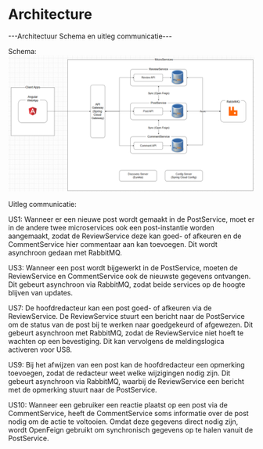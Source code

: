 # Architecture


---Architectuur Schema en uitleg communicatie---

Schema:
![Java Architecture](image-1.png)



Uitleg communicatie:

US1: Wanneer er een nieuwe post wordt gemaakt in de PostService, moet er in de andere twee microservices ook een post-instantie worden aangemaakt, zodat de ReviewService deze kan goed- of afkeuren en de CommentService hier commentaar aan kan toevoegen. Dit wordt asynchroon gedaan met RabbitMQ.

US3: Wanneer een post wordt bijgewerkt in de PostService, moeten de ReviewService en CommentService ook de nieuwste gegevens ontvangen. Dit gebeurt asynchroon via RabbitMQ, zodat beide services op de hoogte blijven van updates.

US7: De hoofdredacteur kan een post goed- of afkeuren via de ReviewService. De ReviewService stuurt een bericht naar de PostService om de status van de post bij te werken naar goedgekeurd of afgewezen. Dit gebeurt asynchroon met RabbitMQ, zodat de ReviewService niet hoeft te wachten op een bevestiging. Dit kan vervolgens de meldingslogica activeren voor US8.

US9: Bij het afwijzen van een post kan de hoofdredacteur een opmerking toevoegen, zodat de redacteur weet welke wijzigingen nodig zijn. Dit gebeurt asynchroon via RabbitMQ, waarbij de ReviewService een bericht met de opmerking stuurt naar de PostService.

US10: Wanneer een gebruiker een reactie plaatst op een post via de CommentService, heeft de CommentService soms informatie over de post nodig om de actie te voltooien. Omdat deze gegevens direct nodig zijn, wordt OpenFeign gebruikt om synchronisch gegevens op te halen vanuit de PostService.
